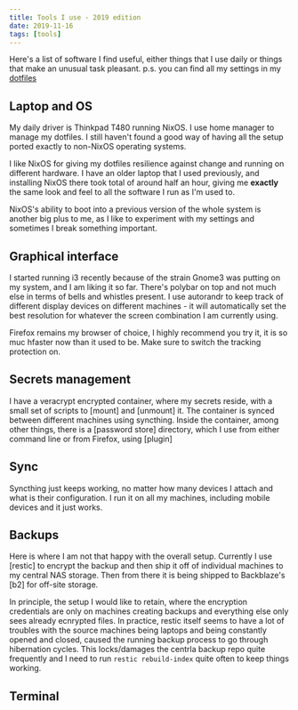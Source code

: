 ```yaml
---
title: Tools I use - 2019 edition
date: 2019-11-16
tags: [tools]
---
```


Here's a list of software I find useful, either things that I use daily or things that make an unusual task pleasant. p.s. you can find all my settings in my [dotfiles](https://github.com/cyplo/dotfiles)

## Laptop and OS

My daily driver is Thinkpad T480 running NixOS. I use home manager to manage my dotfiles.
I still haven't found a good way of having all the setup ported exactly to non-NixOS operating systems.

I like NixOS for giving my dotfiles resilience against change and running on different hardware.
I have an older laptop that I used previously, and installing NixOS there took total of around half an hour, giving me **exactly** the same look and feel to all the software I run as I'm used to.

NixOS's ability to boot into a previous version of the whole system is another big plus to me, as I like to experiment with my settings and sometimes I break something important.

## Graphical interface

I started running i3 recently because of the strain Gnome3 was putting on my system, and I am liking it so far. There's polybar on top and not much else in terms of bells and whistles present.
I use autorandr to keep track of different display devices on different machines - it will automatically set the best resolution for whatever the screen combination I am currently using.

Firefox remains my browser of choice, I highly recommend you try it, it is so muc hfaster now than it used to be. Make sure to switch the tracking protection on.

## Secrets management

I have a veracrypt encrypted container, where my secrets reside, with a small set of scripts to [mount] and [unmount] it. The container is synced between different machines using syncthing.
Inside the container, among other things, there is a [password store] directory, which I use from either command line or from Firefox, using [plugin]

## Sync

Syncthing just keeps working, no matter how many devices I attach and what is their configuration. I run it on all my machines, including mobile devices and it just works.

## Backups

Here is where I am not that happy with the overall setup.
Currently I use [restic] to encrypt the backup and then ship it off of individual machines to my central NAS storage. Then from there it is being shipped to Backblaze's [b2] for off-site storage.

In principle, the setup I would like to retain, where the encryption credentials are only on machines creating backups and everything else only sees already ecnrypted files. In practice, restic itself seems to have a lot of troubles with the source machines being laptops and being constantly opened and closed, caused the running backup process to go through hibernation cycles. This locks/damages the centrla backup repo quite frequently and I need to run `restic rebuild-index` quite often to keep things working.

## Terminal
